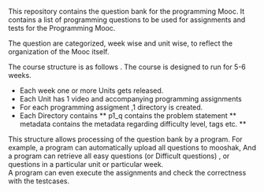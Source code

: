 This repository contains the question bank for the programming Mooc.
It contains a list of programming questions to be used for assignments and tests for the Programming Mooc. 

The question are categorized, week wise and unit wise, to reflect the organization of the Mooc itself. 

The course structure is as follows . The course is designed to run for 5-6 weeks.
* Each week one or more Units gets released. 
* Each Unit has 1 video and accompanying programming assignments  
* For each programming assigment ,1 directory is created.
* Each Directory contains
 ** p1_q contains the problem statement
 ** metadata contains the metadata regarding difficulty level, tags etc.
 ** 


This structure allows processing of the question bank by a program.
For example, a program can automatically upload all questions to mooshak,
And a program can retrieve all easy questions (or Difficult questions) , or questions in a particular unit or particular week.  
A program can even execute the assignments and check the correctness with the testcases.